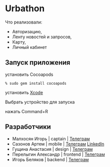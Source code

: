 # Urbathon
Что реализовали:
- Авторизацию,
- Ленту новостей и запросов,
- Карту,
- Личный кабинет

## Запуск приложения
установить Cocoapods
```
% sudo gem install cocoapods
```
установить [Xcode](https://developer.apple.com/services-account/download?path=/Developer_Tools/Xcode_15/Xcode_15.xip)

Выбрать устройство для запуска

нажать Command+R

## Разработчики

- Малхосян Игорь | captain | [Телеграм](https://t.me/iVengo84)
- Сазонов Артем | mobile | [Телеграм](https://t.me/Drygan) [LinkedIn](https://www.linkedin.com/in/sazonov-artem/)
- Гущина Анастасия | design | [Телеграм](https://t.me/sowactei)
- Перелыгин Александр | frontend | [Телеграм](https://t.me/rabbit_666)
- Игорь Беляков | backend | [Телеграм](https://t.me/igorurr)
